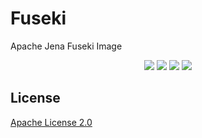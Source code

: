 # Fuseki

Apache Jena Fuseki Image

<p align="center">
    <img src="https://img.shields.io/github/license/sculpta/fuseki.svg"/>
    <img src="https://img.shields.io/github/repo-size/sculpta/fuseki.svg"/>
    <img src="https://img.shields.io/github/last-commit/sculpta/fuseki.svg"/>
    <img src="https://img.shields.io/badge/language-dockerfile-384D54.svg">
</p>

## License

[Apache License 2.0](LICENSE)
